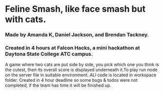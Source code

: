 # Feline Smash, like face smash but with cats.
### Made by Amanda K, Daniel Jackson, and Brendan Tackney.
### Created in 4 hours at Falcon Hacks, a mini hackathon at Daytona State College ATC campus.

A game where two cats are put side by side, you pick which one you think is the cutest, then its overall score is displayed underneath it.To play run node on the server file in suitable environment. ALl code is located in workspace folder. Created in 4 hour deadline so some bugs & todos were not completed, if the team has time it will be finished up.






